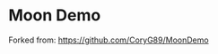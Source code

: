 Moon Demo
============

Forked from: https://github.com/CoryG89/MoonDemo

[demo]: http://exponenta.github.io/MoonDemo